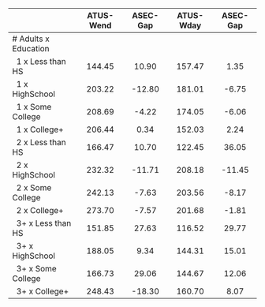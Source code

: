 
|                      |    ATUS-Wend |     ASEC-Gap |    ATUS-Wday |     ASEC-Gap |
| -------------------- | :----------: | :----------: | :----------: | :----------: |
| # Adults x Education |              |              |              |              |
| &nbsp;&nbsp;1 x Less than HS |       144.45 |        10.90 |       157.47 |         1.35 |
| &nbsp;&nbsp;1 x HighSchool |       203.22 |       -12.80 |       181.01 |        -6.75 |
| &nbsp;&nbsp;1 x Some College |       208.69 |        -4.22 |       174.05 |        -6.06 |
| &nbsp;&nbsp;1 x College+ |       206.44 |         0.34 |       152.03 |         2.24 |
| &nbsp;&nbsp;2 x Less than HS |       166.47 |        10.70 |       122.45 |        36.05 |
| &nbsp;&nbsp;2 x HighSchool |       232.32 |       -11.71 |       208.18 |       -11.45 |
| &nbsp;&nbsp;2 x Some College |       242.13 |        -7.63 |       203.56 |        -8.17 |
| &nbsp;&nbsp;2 x College+ |       273.70 |        -7.57 |       201.68 |        -1.81 |
| &nbsp;&nbsp;3+ x Less than HS |       151.85 |        27.63 |       116.52 |        29.77 |
| &nbsp;&nbsp;3+ x HighSchool |       188.05 |         9.34 |       144.31 |        15.01 |
| &nbsp;&nbsp;3+ x Some College |       166.73 |        29.06 |       144.67 |        12.06 |
| &nbsp;&nbsp;3+ x College+ |       248.43 |       -18.30 |       160.70 |         8.07 |

